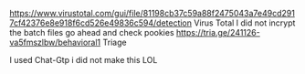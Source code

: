 https://www.virustotal.com/gui/file/81198cb37c59a88f2475043a7e49cd2917cf42376e8e918f6cd526e49836c594/detection Virus Total I did not incrypt the batch files go ahead and check pookies 
https://tria.ge/241126-va5fmszlbw/behavioral1 Triage 


I used Chat-Gtp i did not make this LOL
